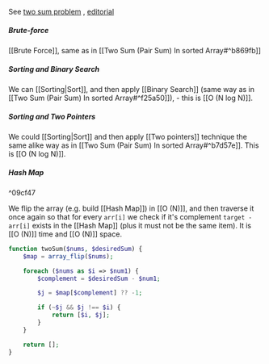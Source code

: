 See [two sum problem](https://leetcode.com/problems/two-sum/description/) , [editorial](https://www.geeksforgeeks.org/check-if-pair-with-given-sum-exists-in-array/)

##### Brute-force

[[Brute Force]], same as in [[Two Sum (Pair Sum) In sorted Array#^b869fb]]

##### Sorting and Binary Search

We can [[Sorting|Sort]], and then apply [[Binary Search]] (same way as in [[Two Sum (Pair Sum) In sorted Array#^f25a50]]), - this is [[O (N log N)]].

##### Sorting and Two Pointers

We could [[Sorting|Sort]] and then apply [[Two pointers]] technique the same alike way as in [[Two Sum (Pair Sum) In sorted Array#^b7d57e]]. This is [[O (N log N)]].

##### Hash Map
^09cf47

We flip the array (e.g. build [[Hash Map]]) in [[O (N)]], and then traverse it once again so that for every `arr[i]` we check if it's complement `target - arr[i]` exists in the [[Hash Map]] (plus it must not be the same item). It is [[O (N)]] time and [[O (N)]] space.

```php
function twoSum($nums, $desiredSum) {
    $map = array_flip($nums);

    foreach ($nums as $i => $num1) {
        $complement = $desiredSum - $num1;

        $j = $map[$complement] ?? -1;

        if (~$j && $j !== $i) {
            return [$i, $j];
        }
    }

    return [];
}
```
